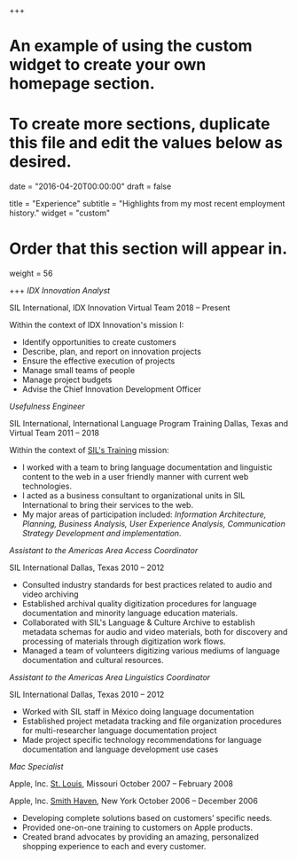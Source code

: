 +++
# An example of using the custom widget to create your own homepage section.
# To create more sections, duplicate this file and edit the values below as desired.

date = "2016-04-20T00:00:00"
draft = false

title = "Experience"
subtitle = "Highlights from my most recent employment history."
widget = "custom"

# Order that this section will appear in.
weight = 56

+++
_IDX Innovation Analyst_

SIL International, IDX Innovation
Virtual Team
2018 – Present

Within the context of IDX Innovation's mission I:

+ Identify opportunities to create customers
+ Describe, plan, and report on innovation projects
+ Ensure the effective execution of projects
+ Manage small teams of people
+ Manage project budgets
+ Advise the Chief Innovation Development Officer

_Usefulness Engineer_

SIL International, International Language Program Training
Dallas, Texas and Virtual Team
2011 – 2018

Within the context of [SIL's Training](https://www.sil.org/training) mission: 

+ I worked with a team to bring language documentation and linguistic content to the web in a user friendly manner with current web technologies.
+ I acted as a business consultant to organizational units in SIL International to bring their services to the web.
+ My major areas of participation included: *Information Architecture, Planning, Business Analysis, User Experience Analysis, Communication Strategy Development and implementation*.

_Assistant to the Americas Area Access Coordinator_

SIL International
Dallas, Texas 2010 – 2012

+ Consulted industry standards for best practices related to audio and video archiving
+ Established archival quality digitization procedures for language documentation and minority language education materials.
+ Collaborated with SIL's Language & Culture Archive to establish metadata schemas for audio and video materials, both for discovery and processing of materials through digitization work flows.
+ Managed a team of volunteers digitizing various mediums of language documentation and cultural resources.

_Assistant to the Americas Area Linguistics Coordinator_

SIL International
Dallas, Texas 2010 – 2012

+ Worked with SIL staff in México doing language documentation
+ Established project metadata tracking and file organization procedures for multi-researcher language documentation project
+ Made project specific technology recommendations for language documentation and language development use cases

_Mac Specialist_

Apple, Inc.
[St. Louis](https://www.apple.com/retail/saintlouisgalleria/), Missouri
October 2007 – February 2008

Apple, Inc.
[Smith Haven](https://www.apple.com/retail/smithhaven/), New York
October 2006 – December 2006

+ Developing complete solutions based on customers’ specific needs.
+ Provided one-on-one training to customers on Apple products.
+ Created brand advocates by providing an amazing, personalized shopping experience to each and every customer.
